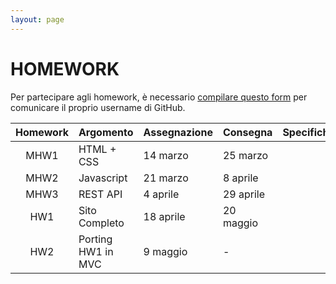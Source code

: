 ```yaml
---
layout: page
---
```


# HOMEWORK

Per partecipare agli homework, è necessario [compilare questo form](https://forms.gle/LMnKCVwjCrQe8qtS8) per comunicare il proprio username di GitHub.

<!--[A questo link]({{ site.baseurl }}/status) trovate lo stato di consegna di ciascun homework per ogni studente-->

| Homework | Argomento          | Assegnazione    | Consegna       | Specifiche   | Codice |
| :-------:| ------------------ | --------------- | ---------------|--------------|--------|
| MHW1     | HTML + CSS         | 14 marzo    | 25 marzo  |  
| MHW2     | Javascript         | 21 marzo    | 8 aprile |  
| MHW3     | REST API           | 4 aprile  | 29 aprile  | 
| HW1      | Sito Completo      | 18 aprile  | 20 maggio | 
| HW2      | Porting HW1 in MVC | 9 maggio  | - | 
